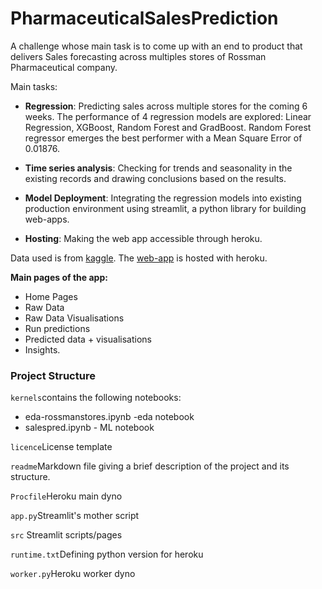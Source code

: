 # PharmaceuticalSalesPrediction

A challenge whose main task is to come up with an end to product that delivers Sales forecasting across multiples stores of Rossman Pharmaceutical company.

Main tasks:

  * **Regression**: Predicting sales across multiple stores for the coming 6 weeks. The performance of 4 regression models are explored: Linear Regression, XGBoost, Random Forest and GradBoost. Random Forest regressor emerges the best performer with a Mean Square Error of 0.01876.

  * **Time series analysis**:  Checking for trends and seasonality in the existing records and drawing conclusions based on the results.                                                                                                 

  * **Model Deployment**:  Integrating the regression models into existing production environment using streamlit, a python library for building web-apps.

  * **Hosting**: Making the web app accessible through heroku. 

Data used is from [kaggle](https://www.kaggle.com/c/rossmann-store-sales/data).
The [web-app](https://rossman-sales-pred.herokuapp.com/) is hosted with heroku. 

**Main pages of the app:**
* Home Pages
* Raw Data 
* Raw Data Visualisations
* Run predictions
* Predicted data + visualisations
* Insights.

### Project Structure
`kernels`contains the following notebooks:

* eda-rossmanstores.ipynb -eda notebook
* salespred.ipynb - ML notebook

`licence`License template

`readme`Markdown file giving a brief description of the project and its structure.

`Procfile`Heroku main dyno

`app.py`Streamlit's mother script

`src` Streamlit scripts/pages

`runtime.txt`Defining python version for heroku

`worker.py`Heroku worker dyno
